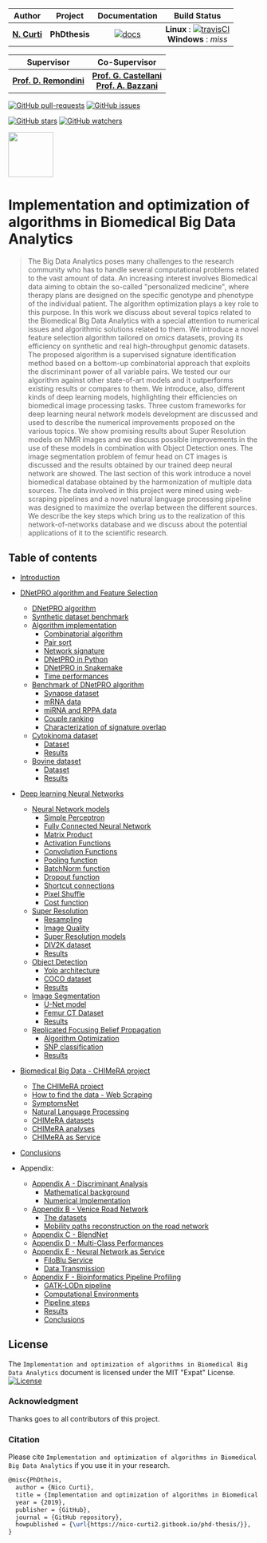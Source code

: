 | **Author**   | **Project** | **Documentation**                                                                   | **Build Status**              |
|:------------:|:-----------:|:-----------------------------------------------------------------------------------:|:-----------------------------:|
|   [**N. Curti**](https://github.com/Nico-Curti)   |  **PhDthesis**  | [![docs](https://img.shields.io/badge/documentation-latest-blue.svg?style=plastic)](https://nico-curti.github.io/PhDthesis/) | **Linux** : [![travisCI](https://travis-ci.com/Nico-Curti/PhDthesis.svg?token=7QqsqaQiuDHSyGDT3xek&branch=master)](https://travis-ci.com/Nico-Curti/PhDthesis) <br/> **Windows** : *miss* |

| **Supervisor** | **Co-Supervisor** |
|:--------------:|:-----------------:|
| [**Prof. D. Remondini**](https://www.unibo.it/sitoweb/daniel.remondini) | [**Prof. G. Castellani**](https://www.unibo.it/sitoweb/gastone.castellani) <br/> [**Prof. A. Bazzani**](https://www.unibo.it/sitoweb/armando.bazzani) |

[![GitHub pull-requests](https://img.shields.io/github/issues-pr/Nico-Curti/PhDthesis.svg?style=plastic)](https://github.com/Nico-Curti/PhDthesis/pulls)
[![GitHub issues](https://img.shields.io/github/issues/Nico-Curti/PhDthesis.svg?style=plastic)](https://github.com/Nico-Curti/PhDthesis/issues)

[![GitHub stars](https://img.shields.io/github/stars/Nico-Curti/PhDthesis.svg?label=Stars&style=social)](https://github.com/Nico-Curti/PhDthesis/stargazers)
[![GitHub watchers](https://img.shields.io/github/watchers/Nico-Curti/PhDthesis.svg?label=Watch&style=social)](https://github.com/Nico-Curti/PhDthesis/watchers)

<img src="https://cdn.rawgit.com/physycom/templates/697b327d/logo_unibo.png" width="90" height="90">

# Implementation and optimization of algorithms in Biomedical Big Data Analytics

> The Big Data Analytics poses many challenges to the research community who has to handle several computational problems related to the vast amount of data.
> An increasing interest involves Biomedical data aiming to obtain the so-called "personalized medicine", where therapy plans are designed on the specific genotype and phenotype of the individual patient.
> The algorithm optimization plays a key role to this purpose.
> In this work we discuss about several topics related to the Biomedical Big Data Analytics with a special attention to numerical issues and algorithmic solutions related to them.
> We introduce a novel feature selection algorithm tailored on *omics* datasets, proving its efficiency on synthetic and real high-throughput genomic datasets.
> The proposed algorithm is a supervised signature identification method based on a bottom-up combinatorial approach that exploits the discriminant power of all variable pairs.
> We tested our our algorithm against other state-of-art models and it outperforms existing results or compares to them.
> We introduce, also, different kinds of deep learning models, highlighting their efficiencies on biomedical image processing tasks.
> Three custom frameworks for deep learning neural network models development are discussed and used to describe the numerical improvements proposed on the various topics.
> We show promising results about Super Resolution models on NMR images and we discuss possible improvements in the use of these models in combination with Object Detection ones.
> The image segmentation problem of femur head on CT images is discussed and the results obtained by our trained deep neural network are showed.
> The last section of this work introduce a novel biomedical database obtained by the harmonization of multiple data sources.
> The data involved in this project were mined using web-scraping pipelines and a novel natural language processing pipeline was designed to maximize the overlap between the different sources.
> We describe the key steps which bring us to the realization of this network-of-networks database and we discuss about the potential applications of it to the scientific research.

## Table of contents

* [Introduction](./md/Introduction.md)

* [DNetPRO algorithm and Feature Selection](./md/Chapter1/README.md)
  * [DNetPRO algorithm](./md/Chapter1/DNetPRO/README.md)
  * [Synthetic dataset benchmark](./md/Chapter1/DNetPRO/ToyModel.md)
  * [Algorithm implementation](./md/Chapter1/Implementation/README.md)
    * [Combinatorial algorithm](./md/Chapter1/Implementation/Couples.md)
    * [Pair sort](./md/Chapter1/Implementation/Sorting.md)
    * [Network signature](./md/Chapter1/Implementation/FeatSel.md)
    * [DNetPRO in Python](./md/Chapter1/Implementation/Python.md)
    * [DNetPRO in Snakemake](./md/Chapter1/Implementation/Pipeline.md)
    * [Time performances](./md/Chapter1/Implementation/Timing.md)
  * [Benchmark of DNetPRO algorithm](./md/Chapter1/Synapse/README.md)
    * [Synapse dataset](./md/Chapter1/Synapse/Dataset.md)
    * [mRNA data](./md/Chapter1/Synapse/mRNA.md)
    * [miRNA and RPPA data](./md/Chapter1/Synapse/miRNA_RPPA.md)
    * [Couple ranking](./md/Chapter1/Synapse/Ranking.md)
    * [Characterization of signature overlap](./md/Chapter1/Synapse/Overlap.md)
  * [Cytokinoma dataset](./md/Chapter1/Cytokinoma/README.md)
    * [Dataset](./md/Chapter1/Cytokinoma/Dataset.md)
    * [Results](./md/Chapter1/Cytokinoma/Results.md)
  * [Bovine dataset](./md/Chapter1/Bovine/README.md)
    * [Dataset](./md/Chapter1/Bovine/Dataset.md)
    * [Results](./md/Chapter1/Bovine/Results.md)

* [Deep learning Neural Networks](./md/Chapter2/README.md)
  * [Neural Network models](./md/Chapter2/NeuralNetwork/README.md)
    * [Simple Perceptron](./md/Chapter2/NeuralNetwork/Perceptron.md)
    * [Fully Connected Neural Network](./md/Chapter2/NeuralNetwork/FullyConnected.md)
    * [Matrix Product](./md/Chapter2/NeuralNetwork/gemm.md)
    * [Activation Functions](./md/Chapter2/NeuralNetwork/Activations.md)
    * [Convolution Functions](./md/Chapter2/NeuralNetwork/Convolutional.md)
    * [Pooling function](./md/Chapter2/NeuralNetwork/Pooling.md)
    * [BatchNorm function](./md/Chapter2/NeuralNetwork/BatchNorm.md)
    * [Dropout function](./md/Chapter2/NeuralNetwork/Dropout.md)
    * [Shortcut connections](./md/Chapter2/NeuralNetwork/Shortcut.md)
    * [Pixel Shuffle](./md/Chapter2/NeuralNetwork/PixelShuffle.md)
    * [Cost function](./md/Chapter2/NeuralNetwork/Cost.md)
  * [Super Resolution](./md/Chapter2/SuperResolution/README.md)
    * [Resampling](./md/Chapter2/SuperResolution/Resampling.md)
    * [Image Quality](./md/Chapter2/SuperResolution/QualityImage.md)
    * [Super Resolution models](./md/Chapter2/SuperResolution/WDSR.md)
    * [DIV2K dataset](./md/Chapter2/SuperResolution/Dataset.md)
    * [Results](./md/Chapter2/SuperResolution/Results.md)
  * [Object Detection](./md/Chapter2/ObjectDetection/README.md)
    * [Yolo architecture](./md/Chapter2/ObjectDetection/Yolo.md)
    * [COCO dataset](./md/Chapter2/ObjectDetection/Dataset.md)
    * [Results](./md/Chapter2/ObjectDetection/Results.md)
  * [Image Segmentation](./md/Chapter2/Segmentation/README.md)
    * [U-Net model](./md/Chapter2/Segmentation/UNet.md)
    * [Femur CT Dataset](./md/Chapter2/Segmentation/Dataset.md)
    * [Results](./md/Chapter2/Segmentation/Results.md)
  * [Replicated Focusing Belief Propagation](./md/Chapter2/rFBP/README.md)
    * [Algorithm Optimization](./md/Chapter2/rFBP/Implementation.md)
    * [SNP classification](./md/Chapter2/rFBP/Dataset.md)
    * [Results](./md/Chapter2/rFBP/Results.md)


* [Biomedical Big Data - CHIMeRA project](./md/Chapter3/README.md)
  * [The CHIMeRA project](./md/Chapter3/CHIMeRA/README.md)
  * [How to find the data - Web Scraping](./md/Chapter3/CHIMeRA/WebScraping.md)
  * [SymptomsNet](./md/Chapter3/CHIMeRA/SymptomsNet.md)
  * [Natural Language Processing](./md/Chapter3/CHIMeRA/NLP.md)
  * [CHIMeRA datasets](./md/Chapter3/CHIMeRA/Dataset.md)
  * [CHIMeRA analyses](./md/Chapter3/CHIMeRA/Results.md)
  * [CHIMeRA as Service](./md/Chapter3/CHIMeRA/Service.md)

* [Conclusions](./md/Conclusions.md)

* Appendix:
  * [Appendix A - Discriminant Analysis](./md/Appendix/DiscriminantAnalysis/README.md)
    * [Mathematical background](./md/Appendix/DiscriminantAnalysis/MathematicalBackground.md)
    * [Numerical Implementation](./md/Appendix/DiscriminantAnalysis/Numerical.md)
  * [Appendix B - Venice Road Network](./md/Appendix/Venice/README.md)
    * [The datasets](./md/Appendix/Venice/Dataset.md)
    * [Mobility paths reconstruction on the road network](./md/Appendix/Venice/MobilityPaths.md)
  * [Appendix C - BlendNet](./md/Appendix/BlendNet/README.md)
  * [Appendix D - Multi-Class Performances](./md/Appendix/Scorer/README.md)
  * [Appendix E - Neural Network as Service](./md/Appendix/FiloBlu/README.md)
    * [FiloBlu Service](./md/Appendix/FiloBlu/Service.md)
    * [Data Transmission](./md/Appendix/FiloBlu/CryptoSocket.md)
  * [Appendix F - Bioinformatics Pipeline Profiling](./md/Appendix/Profiling/README.md)
    * [GATK-LODn pipeline](./md/Appendix/Profiling/Pipeline.md)
    * [Computational Environments](./md/Appendix/Profiling/Environment.md)
    * [Pipeline steps](./md/Appendix/Profiling/Step.md)
    * [Results](./md/Appendix/Profiling/Results.md)
    * [Conclusions](./md/Appendix/Profiling/Conclusion.md)

## License

The `Implementation and optimization of algorithms in Biomedical Big Data Analytics` document is licensed under the MIT "Expat" License. [![License](https://img.shields.io/github/license/mashape/apistatus.svg)](https://github.com/Nico-Curti/PhDthesis/blob/master/LICENSE.md)


### Acknowledgment

Thanks goes to all contributors of this project.

### Citation

Please cite `Implementation and optimization of algorithms in Biomedical Big Data Analytics` if you use it in your research.

```tex
@misc{PhDtheis,
  author = {Nico Curti},
  title = {Implementation and optimization of algorithms in Biomedical Big Data Analytics},
  year = {2019},
  publisher = {GitHub},
  journal = {GitHub repository},
  howpublished = {\url{https://nico-curti2.gitbook.io/phd-thesis/}},
}
```
